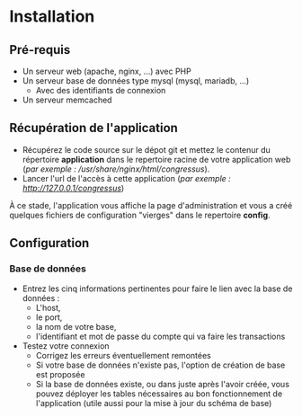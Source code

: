 # Installation #

## Pré-requis ##

- Un serveur web (apache, nginx, ...) avec PHP
- Un serveur base de données type mysql (mysql, mariadb, ...)
  - Avec des identifiants de connexion
- Un serveur memcached
 
## Récupération de l'application ##

- Récupérez le code source sur le dépot git et mettez le contenur du répertoire **application** dans le repertoire racine de votre application web (*par exemple : /usr/share/nginx/html/congressus*).
- Lancer l'url de l'accès à cette application (*par exemple : http://127.0.0.1/congressus*)
 
À ce stade, l'application vous affiche la page d'administration et vous a créé quelques fichiers de configuration "vierges" dans le repertoire **config**.

## Configuration ##

### Base de données ###

- Entrez les cinq informations pertinentes pour faire le lien avec la base de données : 
  - L'host, 
  - le port, 
  - la nom de votre base, 
  - l'identifiant et mot de passe du compte qui va faire les transactions
- Testez votre connexion
  - Corrigez les erreurs éventuellement remontées
  - Si votre base de données n'existe pas, l'option de création de base est proposée 
  - Si la base de données existe, ou dans juste après l'avoir créée, vous pouvez déployer les tables nécessaires au bon fonctionnement de l'application (utile aussi pour la mise à jour du schéma de base)